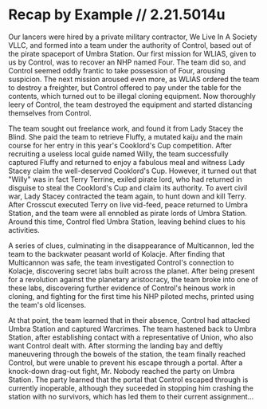 # Recap by Example // 2.21.5014u
Our lancers were hired by a private military contractor, We Live In A Society VLLC, and formed into a team under the authority of Control, based out of the pirate spaceport of Umbra Station. Our first mission for WLIAS, given to us by Control, was to recover an NHP named Four. The team did so, and Control seemed oddly frantic to take possession of Four, arousing suspicion. The next mission aroused even more, as WLIAS ordered the team to destroy a freighter, but Control offered to pay under the table for the contents, which turned out to be illegal cloning equipment. Now thoroughly leery of Control, the team destroyed the equipment and started distancing themselves from Control. 

The team sought out freelance work, and found it from Lady Stacey the Blind. She paid the team to retrieve Fluffy, a mutated kaiju and the main course for her entry in this year's Cooklord's Cup competition. After recruiting a useless local guide named Willy, the team successfully captured Fluffy and returned to enjoy a fabulous meal and witness Lady Stacey claim the well-deserved Cooklord's Cup. However, it turned out that "Willy" was in fact Terry Terrine, exiled pirate lord, who had returned in disguise to steal the Cooklord's Cup and claim its authority. To avert civil war, Lady Stacey contracted the team again, to hunt down and kill Terry. After Crosscut executed Terry on live vid-feed, peace returned to Umbra Station, and the team were all ennobled as pirate lords of Umbra Station. Around this time, Control fled Umbra Station, leaving behind clues to his activities.

A series of clues, culminating in the disappearance of Multicannon, led the team to the backwater peasant world of Kolacje. After finding that Multicannon was safe, the team investigated Control's connection to Kolacje, discovering secret labs built across the planet. After being present for a revolution against the planetary aristocracy, the team broke into one of these labs, discovering further evidence of Control's heinous work in cloning, and fighting for the first time his NHP piloted mechs, printed using the team's old licenses.

At that point, the team learned that in their absence, Control had attacked Umbra Station and captured Warcrimes. The team hastened back to Umbra Station, after establishing contact with a representative of Union, who also want Control dealt with. After storming the landing bay and deftly maneuvering through the bowels of the station, the team finally reached Control, but were unable to prevent his escape through a portal. After a knock-down drag-out fight, Mr. Nobody reached the party on Umbra Station. The party learned that the portal that Control escaped through is currently inoperable, although they suceeded in stopping him crashing the station with no survivors, which has led them to their current assignment...
